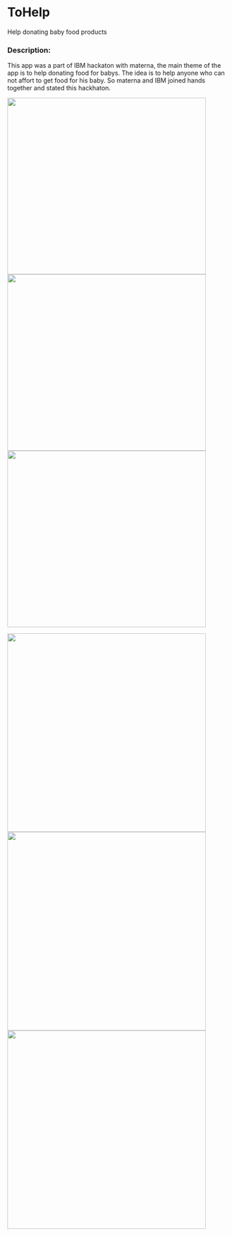 # ToHelp
Help donating baby food products

### Description:
This app was a part of IBM hackaton with materna, the main theme of the app is to help donating food for babys.
The idea is to help anyone who can not affort to get food for his baby.
So materna  and IBM joined hands together and stated this hackhaton.


<p float="left">
<img src="https://user-images.githubusercontent.com/34707669/83337614-ce341c00-a2c5-11ea-883a-3be1e2338b31.gif" height="400" width="450">
<img src="https://user-images.githubusercontent.com/34707669/83337615-d12f0c80-a2c5-11ea-8949-9825b517378f.gif" height="400" width="450">
<img src="https://user-images.githubusercontent.com/34707669/83337616-d2603980-a2c5-11ea-851e-80c5bb1d928f.gif" height="400" width="450">
</p>



<img src="https://user-images.githubusercontent.com/34707669/65157880-1d893380-da3a-11e9-98da-386fadb92be9.jpg" height="450">
<img src="https://user-images.githubusercontent.com/34707669/65158171-96888b00-da3a-11e9-9f1f-eb01a92963c5.jpg" height="450">
<img src="https://user-images.githubusercontent.com/34707669/65158221-a7d19780-da3a-11e9-8981-3870f73e9bdf.jpg" height="450">
